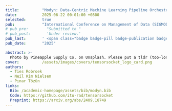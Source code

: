 ```yaml
---
title:          "Modyn: Data-Centric Machine Learning Pipeline Orchestration"
date:           2025-06-22 00:01:00 +0800
selected:       true
pub:            "International Conference on Management of Data (SIGMOD)"
# pub_pre:        "Submitted to "
# pub_post:       'Under review.'
pub_last:       ' <span class="badge badge-pill badge-publication badge-success">Spotlight</span>'
pub_date:       "2025"

abstract: >-
  Photo by Pineapple Supply Co. on Unsplash. Please put a tldr (too-long-didnt-read, 1~2 sentences) of your publication here. It is not recommended to put the actual abstract here because it is usually too long to fit in. $\LaTeX$ is supported. $a=b+c$.
cover:          /assets/images/covers/tensorsocket_logo_card.png
authors:
  - Ties Robroek
  - Neil Kim Nielsen
  - Pınar Tözün
links:
  Bib: /academic-homepage/assets/bib/modyn.bib
  Code: https://github.com/itu-rad/tensorsocket
  Preprint: https://arxiv.org/abs/2409.18749
---
```


